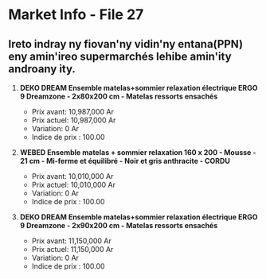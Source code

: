 # Market Info - File 27

## Ireto indray ny fiovan'ny vidin'ny entana(PPN) eny amin'ireo supermarchés lehibe amin'ity androany ity.

1. **DEKO DREAM Ensemble matelas+sommier relaxation électrique ERGO 9 Dreamzone - 2x80x200 cm - Matelas ressorts ensachés**
   - Prix avant: 10,987,000 Ar
   - Prix actuel: 10,987,000 Ar
   - Variation: 0 Ar
   - Indice de prix : 100.00

2. **WEBED Ensemble matelas + sommier relaxation 160 x 200 - Mousse - 21 cm - Mi-ferme et équilibré - Noir et gris anthracite - CORDU**
   - Prix avant: 10,010,000 Ar
   - Prix actuel: 10,010,000 Ar
   - Variation: 0 Ar
   - Indice de prix : 100.00

3. **DEKO DREAM Ensemble matelas+sommier relaxation électrique ERGO 9 Dreamzone - 2x90x200 cm - Matelas ressorts ensachés**
   - Prix avant: 11,150,000 Ar
   - Prix actuel: 11,150,000 Ar
   - Variation: 0 Ar
   - Indice de prix : 100.00

